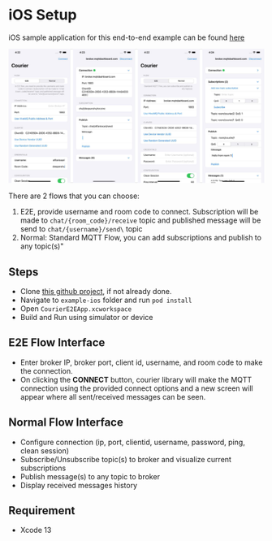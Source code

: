 # iOS Setup

iOS sample application for this end-to-end example can be found [here][1]

![image demo](./../static/img/ios-example.jpg)

There are 2 flows that you can choose:
1. E2E, provide username and room code to connect. Subscription will be made to `chat/{room_code}/receive` topic and published message will be send to `chat/{username}/send\` topic
2. Normal: Standard MQTT Flow, you can add subscriptions and publish to any topic(s)"

## Steps
- Clone [this github project][2], if not already done.
- Navigate to `example-ios` folder and run `pod install`
- Open `CourierE2EApp.xcworkspace`
- Build and Run using simulator or device

## E2E Flow Interface
- Enter broker IP, broker port, client id, username, and room code to make the connection.
- On clicking the **CONNECT** button, courier library will make the MQTT connection using the provided connect options and a new screen will appear where all sent/received messages can be seen.

## Normal Flow Interface
- Configure connection (ip, port, clientid, username, password, ping, clean session)
- Subscribe/Unsubscribe topic(s) to broker and visualize current subscriptions
- Publish message(s) to any topic to broker
- Display received messages history

## Requirement
- Xcode 13

[1]: https://github.com/gojek/courier/tree/main/example-ios
[2]: https://github.com/gojek/courier